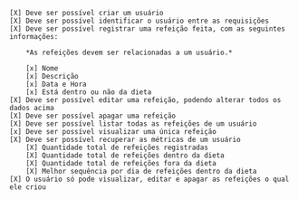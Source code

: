     [X] Deve ser possível criar um usuário
    [X] Deve ser possível identificar o usuário entre as requisições
    [X] Deve ser possível registrar uma refeição feita, com as seguintes informações:
    
        *As refeições devem ser relacionadas a um usuário.* 
        
        [x] Nome
        [x] Descrição
        [x] Data e Hora
        [x] Está dentro ou não da dieta
    [X] Deve ser possível editar uma refeição, podendo alterar todos os dados acima
    [X] Deve ser possível apagar uma refeição
    [X] Deve ser possível listar todas as refeições de um usuário
    [x] Deve ser possível visualizar uma única refeição
    [X] Deve ser possível recuperar as métricas de um usuário
        [X] Quantidade total de refeições registradas
        [X] Quantidade total de refeições dentro da dieta
        [X] Quantidade total de refeições fora da dieta
        [X] Melhor sequência por dia de refeições dentro da dieta
    [X] O usuário só pode visualizar, editar e apagar as refeições o qual ele criou